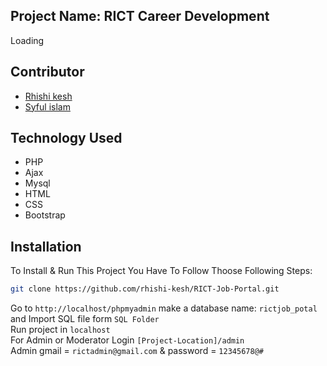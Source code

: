 <h2>Project Name: RICT Career Development</h2>
<p>
  Loading
</p>

## Contributor

-   <a href="https://github.com/rhishi-kesh" target="_blank">Rhishi kesh</a>
-   <a href="https://github.com/syful2021" target="_blank">Syful islam</a>

## Technology Used

- PHP
- Ajax 
- Mysql
- HTML
- CSS
- Bootstrap

## Installation

To Install & Run This Project You Have To Follow Thoose Following Steps:

```sh
git clone https://github.com/rhishi-kesh/RICT-Job-Portal.git
```

Go to `http://localhost/phpmyadmin` make a database name: `rictjob_potal` and Import SQL file form `SQL Folder` <br> 
Run project in `localhost` <br>
For Admin or Moderator Login `[Project-Location]/admin` <br>
Admin gmail = `rictadmin@gmail.com` & password = `12345678@#`
